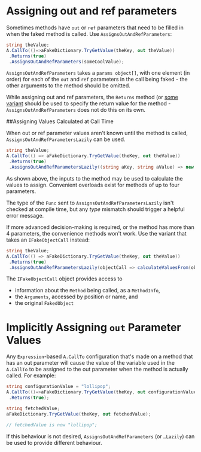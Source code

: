 # Assigning out and ref parameters

Sometimes methods have `out` or `ref` parameters that need to be
filled in when the faked method is called. Use
`AssignsOutAndRefParameters`:

```csharp
string theValue;
A.CallTo(()=>aFakeDictionary.TryGetValue(theKey, out theValue))
 .Returns(true) 
 .AssignsOutAndRefParameters(someCoolValue);
```

`AssignsOutAndRefParameters` takes a `params object[]`, with one
element (in order) for each of the `out` and `ref` parameters in the
call being faked - the other arguments to the method should be
omitted.

While assigning out and ref parameters, the `Returns` method (or
[some variant](specifying-return-values.md) should be used to specify
the return value for the method - `AssignsOutAndRefParameters` does
not do this on its own.

##Assigning Values Calculated at Call Time

When out or ref parameter values aren't known until the method is
called, `AssignsOutAndRefParametersLazily` can be used.

```csharp
string theValue;
A.CallTo(() => aFakeDictionary.TryGetValue(theKey, out theValue))
 .Returns(true) 
 .AssignsOutAndRefParametersLazily((string aKey, string aValue) => new [] { aValue + aValue });
```

As shown above, the inputs to the method may be used to calculate the
values to assign. Convenient overloads exist for methods of up to four
parameters.

The type of the `Func` sent to `AssignsOutAndRefParametersLazily`
isn't checked at compile time, but any _type_ mismatch should trigger
a helpful error message.

If more advanced decision-making is required, or the method has more
than 4 parameters, the convenience methods won't work. Use the variant
that takes an `IFakeObjectCall` instead:

```csharp
string theValue;
A.CallTo(() => aFakeDictionary.TryGetValue(theKey, out theValue))
 .Returns(true) 
 .AssignsOutAndRefParametersLazily(objectCall => calculateValuesFrom(objectCall));
```
The `IFakeObjectCall` object provides access to

* information about the `Method` being called, as a `MethodInfo`,
* the `Arguments`, accessed by position or name, and
* the original `FakedObject`

# Implicitly Assigning `out` Parameter Values

Any `Expression`-based `A.CallTo` configuration that's made on a
method that has an out parameter will cause the value of the variable
used in the `A.CallTo` to be assigned to the out parameter when the
method is actually called. For example:

```csharp
string configurationValue = "lollipop";
A.CallTo(()=>aFakeDictionary.TryGetValue(theKey, out configurationValue))
 .Returns(true); 

string fetchedValue;
aFakeDictionary.TryGetValue(theKey, out fetchedValue);

// fetchedValue is now "lollipop";
```

If this behaviour is not desired, `AssignsOutAndRefParameters` (or `…Lazily`) can be used to provide different behaviour.
